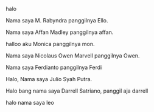 halo 

Nama saya M. Rabyndra panggilnya Ello.

Nama saya Affan Madley panggilnya affan.

halloo aku Monica panggilnya mon.

Nama saya Nicolaus Owen Marvell panggilnya Owen.

Nama saya Ferdianto panggilnya Ferdi

Halo, Nama saya Julio Syah Putra.

Halo bang nama saya Darrell Satriano, panggil aja darrell

halo nama saya leo

